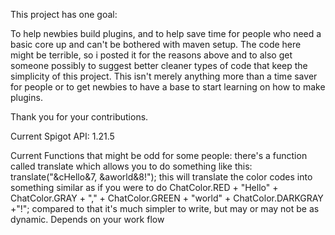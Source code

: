 This project has one goal:

To help newbies build plugins, and to help save time for people who need a basic core up and can't be bothered with maven setup.
The code here might be terrible, so i posted it for the reasons above and to also get someone possibly to suggest better cleaner types of code that keep the simplicity of this project. 
This isn't merely anything more than a time saver for people or to get newbies to have a base to start learning on how to make plugins.

Thank you for your contributions.

Current Spigot API: 1.21.5

Current Functions that might be odd for some people:
there's a function called translate which allows you to do something like this: translate("&cHello&7, &aworld&8!");
this will translate the color codes into something similar as if you were to do ChatColor.RED + "Hello" + ChatColor.GRAY + "," + ChatColor.GREEN + "world" + ChatColor.DARKGRAY +"!";
compared to that it's much simpler to write, but may or may not be as dynamic. Depends on your work flow
